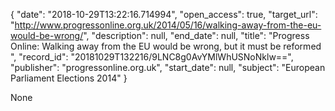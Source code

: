 {
  "date": "2018-10-29T13:22:16.714994", 
  "open_access": true, 
  "target_url": "http://www.progressonline.org.uk/2014/05/16/walking-away-from-the-eu-would-be-wrong/", 
  "description": null, 
  "end_date": null, 
  "title": "Progress Online: Walking away from the EU would be wrong, but it must be reformed ", 
  "record_id": "20181029T132216/9LNC8g0AvYMlWhUSNoNklw==", 
  "publisher": "progressonline.org.uk", 
  "start_date": null, 
  "subject": "European Parliament Elections 2014"
}

None
